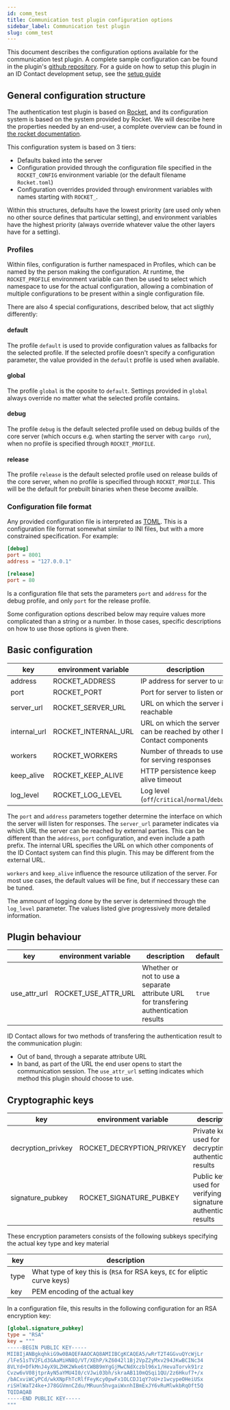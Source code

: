 ```yaml
---
id: comm_test
title: Communication test plugin configuration options
sidebar_label: Communication test plugin
slug: comm_test
---
```


This document describes the configuration options available for the communication test plugin. A complete sample configuration can be found in the plugin's [github repository](https://github.com/id-contact/comm-test/config.sample.toml). For a guide on how to setup this plugin in an ID Contact development setup, see the [setup guide](../setup.md)

## General configuration structure

The authentication test plugin is based on [Rocket](https://rocket.rs), and its configuration system is based on the system provided by Rocket. We will describe here the properties needed by an end-user, a complete overview can be found in [the rocket documentation](https://rocket.rs/master/guide/configuration/).

This configuration system is based on 3 tiers:
 - Defaults baked into the server
 - Configuration provided through the configuration file specified in the `ROCKET_CONFIG` environment variable (or the default filename `Rocket.toml`)
 - Configuration overrides provided through environment variables with names starting with `ROCKET_`.

Within this structures, defaults have the lowest priority (are used only when no other source defines that particular setting), and environment variables have the highest priority (always override whatever value the other layers have for a setting).

### Profiles

Within files, configuration is further namespaced in Profiles, which can be named by the person making the configuration. At runtime, the `ROCKET_PROFILE` environment variable can then be used to select which namespace to use for the actual configuration, allowing a combination of multiple configurations to be present within a single configuration file.

There are also 4 special configurations, described below, that act sligthly differently:

#### default
The profile `default` is used to provide configuration values as fallbacks for the selected profile. If the selected profile doesn't specify a configuration parameter, the value provided in the `default` profile is used when available.

#### global
The profile `global` is the oposite to `default`. Settings provided in `global` always override no matter what the selected profile contains.

#### debug
The profile `debug` is the default selected profile used on debug builds of the core server (which occurs e.g. when starting the server with `cargo run`), when no profile is specified through `ROCKET_PROFILE`.

#### release
The profile `release` is the default selected profile used on release builds of the core server, when no profile is specified through `ROCKET_PROFILE`. This will be the default for prebuilt binaries when these become availble.

### Configuration file format

Any provided configuration file is interpreted as [TOML](https://toml.io). This is a configuration file format somewhat similar to INI files, but with a more constrained specification. For example:
```toml
[debug]
port = 8001
address = "127.0.0.1"

[release]
port = 80
```
Is a configuration file that sets the parameters `port` and `address` for the debug profile, and only `port` for the release profile.

Some configuration options described below may require values more complicated than a string or a number. In those cases, specific descriptions on how to use those options is given there.

## Basic configuration

| key          | environment variable | description                                                           | default        |
| ------------ | -------------------- | --------------------------------------------------------------------- | -------------- |
| address      | ROCKET_ADDRESS       | IP address for server to use                                          | `127.0.0.1`    |
| port         | ROCKET_PORT          | Port for server to listen on                                          | `8000`         |
| server_url   | ROCKET_SERVER_URL    | URL on which the server is reachable                                  |                |
| internal_url | ROCKET_INTERNAL_URL  | URL on which the server can be reached by other ID Contact components |                |
| workers      | ROCKET_WORKERS       | Number of threads to use for serving responses                        | cpu core count |
| keep_alive   | ROCKET_KEEP_ALIVE    | HTTP persistence keep alive timeout                                   | `5`            |
| log_level    | ROCKET_LOG_LEVEL     | Log level (`off`/`critical`/`normal`/`debug`)                         | `normal`       |

The `port` and `address` parameters together determine the interface on which the server will listen for responses. The `server_url` parameter indicates via which URL the server can be reached by external parties. This can be different than the `address`, `port` configuration, and even include a path prefix. The internal URL specifies the URL on which other components of the ID Contact system can find this plugin. This may be different from the external URL.

`workers` and `keep_alive` influence the resource utilization of the server. For most use cases, the default values will be fine, but if neccessary these can be tuned.

The ammount of logging done by the server is determined through the `log_level` parameter. The values listed give progressively more detailed information.

## Plugin behaviour

| key          | environment variable | description                                                                           | default |
| ------------ | -------------------- | ------------------------------------------------------------------------------------- | ------- |
| use_attr_url | ROCKET_USE_ATTR_URL  | Whether or not to use a separate attribute URL for transfering authentication results | `true`  |


ID Contact allows for two methods of transfering the authentication result to the communication plugin:
 - Out of band, through a separate attribute URL
 - In band, as part of the URL the end user opens to start the communication session.
The `use_attr_url` setting indicates which method this plugin should choose to use.

## Cryptographic keys

| key                | environment variable      | description                                                           | default |
| ------------------ | ------------------------- | --------------------------------------------------------------------- | ------- |
| decryption_privkey | ROCKET_DECRYPTION_PRIVKEY | Private key used for decrypting authentication results                |         |
| signature_pubkey   | ROCKET_SIGNATURE_PUBKEY   | Public key used for verifying the signature on authentication results |         |

These encryption parameters consists of the following subkeys specifying the actual key type and key material

| key  | description                                                                |
| ---- | -------------------------------------------------------------------------- |
| type | What type of key this is (`RSA` for RSA keys, `EC` for eliptic curve keys) |
| key  | PEM encoding of the actual key                                             |

In a configuration file, this results in the following configuration for an RSA encryption key:
```toml
[global.signature_pubkey]
type = "RSA"
key = """
-----BEGIN PUBLIC KEY-----
MIIBIjANBgkqhkiG9w0BAQEFAAOCAQ8AMIIBCgKCAQEA5/wRrT2T4GGvuQYcWjLr
/lFe51sTV2FLd3GAaMiHN8Q/VT/XEhP/kZ6042l1Bj2VpZ2yMxv294JKwBCINc34
8VLYd+DfkMnJ4yX9LZHK2Wke6tCWBB9mYgGjMwCNdXczbl96x1/HevaTorvk91rz
Cvzw6vV08jtprAyN5aYMU4I0/cVJwi03bh/skraAB110mQSqi1QU/2z6Hkuf7+/x
/bACxviWCyPCd/wkXNpFhTcRlfFeyKcy0pwFx1OLCDJ1qY7oU+z1wcypeOHeiUSx
riSHlWaT24ke+J78GGVmnCZdu/MRuun5hvgaiWxnhIBmExJY6vRuMlwkbRqOft5Q
TQIDAQAB
-----END PUBLIC KEY-----
"""
```
